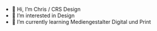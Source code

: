 - 👋 Hi, I’m Chris / CRS Design
- 👀 I’m interested in  Design
- 🌱 I’m currently learning  Mediengestalter Digital und Print

<!---
WPchris/WPchris is a ✨ special ✨ repository because its `README.md` (this file) appears on your GitHub profile.
You can click the Preview link to take a look at your changes.
--->
